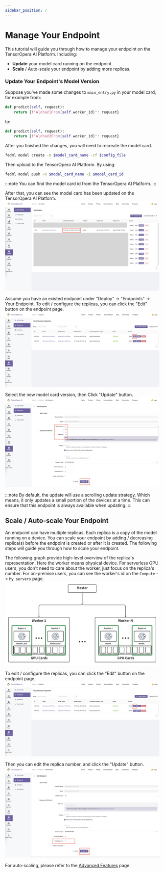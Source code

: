 ```yaml
---
sidebar_position: 7
---
```

# Manage Your Endpoint

This tutorial will guide you through how to manage your endpoint on the TensorOpera AI Platform. Including:
- **Update** your model card running on the endpoint.
- **Scale** / Auto-scale your endpoint by adding more replicas.

### Update Your Endpoint's Model Version

Suppose you've made some changes to `main_entry.py`  in your model card, for example from: 
```python
def predict(self, request):
    return {f"AlohaV1From{self.worker_id}": request}
```

to:

```python
def predict(self, request):
    return {f"AlohaV2From{self.worker_id}": request}
```

After you finished the changes, you will need to recreate the model card.
```bash
fedml model create -n $model_card_name -cf $config_file
```

Then upload to the TensorOpera AI Platform. By using:
```bash
fedml model push -n $model_card_name -i $model_card_id
```

:::note
You can find the model card id from the TensorOpera AI Platform.
:::

After that, you can see the model card has been updated on the TensorOpera AI Platform.
![ChangeModelVersion.png](pics%2FChangeModelVersion.png)

Assume you have an existed endpoint under "Deploy" -> "Endpoints" -> Your Endpoint.
To edit / configure the replicas, you can click the "Edit" button on the endpoint page.
![EditEndpointButton.png](pics%2FEditEndpointButton.png)

Select the new model card version, then Click "Update" button.
![UpdateModelVersion.png](pics%2FUpdateModelVersion.png)


:::note
By default, the update will use a scrolling update strategy. Which means, it only updates 
a small portion of the devices at a time. This can ensure that this endpoint is always available when updating.
:::

## Scale / Auto-scale Your Endpoint

An endpoint can have multiple replicas. Each replica is a copy of the model running on a device.
You can scale your endpoint by adding / decreasing replica(s) before the endpoint is created or after it is created.
The following steps will guide you through how to scale your endpoint.


The following graph provide high-level overview of the replica's representation. Here the worker means physical device.
For serverless GPU users, you don't need to care about the worker, just focus on the replica's number. 
For on-premise users, you can see the worker's id on the `Compute` -> `My servers` page.
![ReplicaRepr.png](pics%2FReplicaRepr.png)

To edit / configure the replicas, you can click the "Edit" button on the endpoint page.
![EditEndpointButton.png](pics%2FEditEndpointButton.png)

Then you can edit the replica number, and click the "Update" button.
![EditReplicaNum.png](pics%2FEditReplicaNum.png)

For auto-scaling, please refer to the [Advanced Features](advanced_features.md) page.

